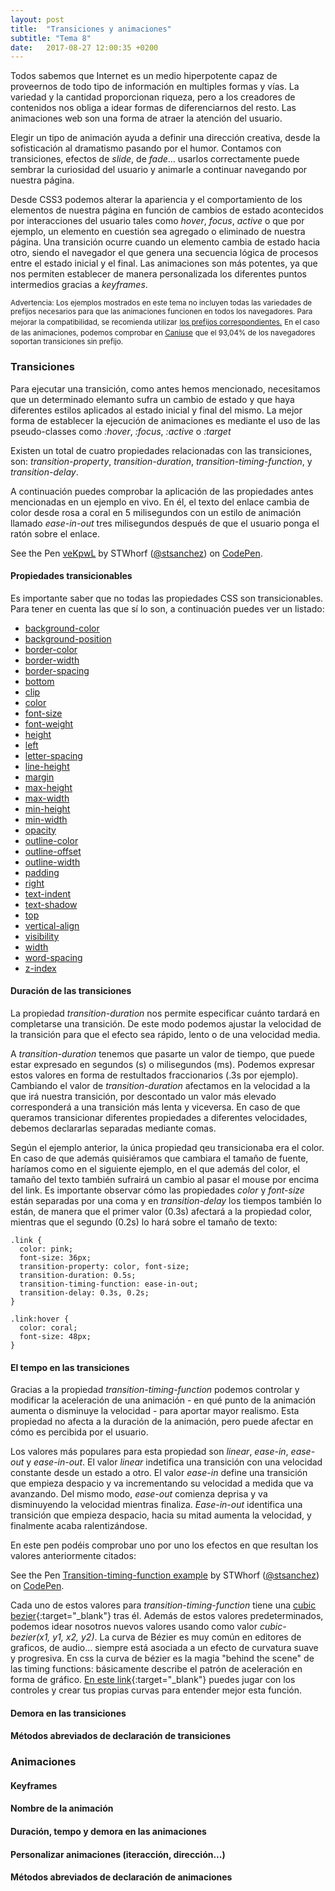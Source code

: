 ```yaml
---
layout: post
title:  "Transiciones y animaciones"
subtitle: "Tema 8"
date:   2017-08-27 12:00:35 +0200
---
```


Todos sabemos que Internet es un medio hiperpotente capaz de proveernos de todo tipo de información en multiples formas y vías. La variedad y la cantidad proporcionan riqueza, pero a los creadores de contenidos nos obliga a idear formas de diferenciarnos del resto. Las animaciones web son una forma de atraer la atención del usuario. 

Elegir un tipo de animación ayuda a definir una dirección creativa, desde la sofisticación al dramatismo pasando por el humor. Contamos con transiciones, efectos de *slide*, de *fade*... usarlos correctamente puede sembrar la curiosidad del usuario y animarle a continuar navegando por nuestra página.

Desde CSS3 podemos alterar la apariencia y el comportamiento de los elementos de nuestra página en función de cambios de estado acontecidos por interacciones del usuario tales como *hover*, *focus*, *active* o que por ejemplo, un elemento en cuestión sea agregado o eliminado de nuestra página. Una transición ocurre cuando un elemento cambia de estado hacia otro, siendo el navegador el que genera una secuencia lógica de procesos entre el estado inicial y el final. Las animaciones son más potentes, ya que nos permiten establecer de manera personalizada los diferentes puntos intermedios gracias a *keyframes*.

<div class="highlightedblock bordered">
	<small>Advertencia: Los ejemplos mostrados en este tema no incluyen todas las variedades de prefijos necesarios para que las animaciones funcionen en todos los navegadores. Para mejorar la compatibilidad, se recomienda utilizar</small> <a href="http://shouldiprefix.com/#animations" target="_blank"><small> los prefijos correspondientes.</small></a> <small>En el caso de las animaciones, podemos comprobar en </small><a href="http://caniuse.com/#feat=css-transitions" target="_blank"><small>Caniuse</small></a> <small>que el 93,04% de los navegadores soportan transiciones sin prefijo.</small>
</div>

### Transiciones

Para ejecutar una transición, como antes hemos mencionado, necesitamos que un determinado elemanto sufra un cambio de estado y que haya diferentes estilos aplicados al estado inicial y final del mismo. La mejor forma de establecer la ejecución de animaciones es mediante el uso de las pseudo-classes como *:hover*, *:focus*, *:active* o *:target*

Existen un total de cuatro propiedades relacionadas con las transiciones, son: *transition-property*, *transition-duration*, *transition-timing-function*, y *transition-delay*.

A continuación puedes comprobar la aplicación de las propiedades antes mencionadas en un ejemplo en vivo. En él, el texto del enlace cambia de color desde rosa a coral en 5 milisegundos con un estilo de animación llamado *ease-in-out* tres milisegundos después de que el usuario ponga el ratón sobre el enlace.

<p data-height="265" data-theme-id="dark" data-slug-hash="veKpwL" data-default-tab="css,result" data-user="stsanchez" data-embed-version="2" data-pen-title="veKpwL" class="codepen">See the Pen <a href="https://codepen.io/stsanchez/pen/veKpwL/">veKpwL</a> by STWhorf (<a href="https://codepen.io/stsanchez">@stsanchez</a>) on <a href="https://codepen.io">CodePen</a>.</p>
<script async src="https://production-assets.codepen.io/assets/embed/ei.js"></script>

#### Propiedades transicionables

Es importante saber que no todas las propiedades CSS son transicionables. Para tener en cuenta las que sí lo son, a continuación puedes ver un listado:

<div class="highlightedblock bordered">
	<ul class="columns columns-3 nobullets">
		<li><a href="https://www.w3schools.com/cssref/pr_background-color.asp" target="_blank">background-color</a></li>
		<li><a href="https://www.w3schools.com/cssref/pr_background-position.asp" target="_blank">background-position</a></li>
		<li><a href="https://www.w3schools.com/cssref/pr_border-color.asp" target="_blank">border-color</a></li>
		<li><a href="https://www.w3schools.com/cssref/pr_border-width.asp" target="_blank">border-width</a></li>
		<li><a href="https://www.w3schools.com/cssref/pr_border-spacing.asp" target="_blank">border-spacing</a></li>
		<li><a href="https://www.w3schools.com/cssref/pr_pos_bottom.asp" target="_blank">bottom</a></li>
		<li><a href="https://www.w3schools.com/cssref/pr_pos_clip.asp" target="_blank">clip</a></li>
		<li><a href="https://www.w3schools.com/cssref/css_colors.asp" target="_blank">color</a></li>
		<li><a href="https://www.w3schools.com/cssref/pr_font_font-size.asp" target="_blank">font-size</a></li>
		<li><a href="https://www.w3schools.com/cssref/pr_font_weight.asp" target="_blank">font-weight</a></li>
		<li><a href="https://www.w3schools.com/cssref/pr_dim_height.asp" target="_blank">height</a></li>
		<li><a href="https://www.w3schools.com/cssref/pr_pos_left.asp" target="_blank">left</a></li>
		<li><a href="https://www.w3schools.com/cssref/pr_text_letter-spacing.asp" target="_blank">letter-spacing</a></li>
		<li><a href="https://www.w3schools.com/cssref/pr_dim_line-height.asp" target="_blank">line-height</a></li>
		<li><a href="https://www.w3schools.com/css/css_margin.asp" target="_blank">margin</a></li>
		<li><a href="https://www.w3schools.com/cssref/pr_dim_max-height.asp" target="_blank">max-height</a></li>
		<li><a href="https://www.w3schools.com/cssref/pr_dim_max-width.asp" target="_blank">max-width</a></li>
		<li><a href="https://www.w3schools.com/cssref/pr_dim_min-height.asp" target="_blank">min-height</a></li>
		<li><a href="https://www.w3schools.com/cssref/pr_dim_min-width.asp" target="_blank">min-width</a></li>
		<li><a href="https://www.w3schools.com/css/css_image_transparency.asp" target="_blank">opacity</a></li>
		<li><a href="https://www.w3schools.com/cssref/pr_outline-color.asp" target="_blank">outline-color</a></li>
		<li><a href="https://www.w3schools.com/cssref/css3_pr_outline-offset.asp" target="_blank">outline-offset</a></li>
		<li><a href="https://www.w3schools.com/cssref/pr_outline-width.asp" target="_blank">outline-width</a></li>
		<li><a href="https://www.w3schools.com/css/css_padding.asp" target="_blank">padding</a></li>
		<li><a href="https://www.w3schools.com/cssref/pr_pos_right.asp" target="_blank">right</a></li>
		<li><a href="https://www.w3schools.com/cssref/pr_text_text-indent.asp" target="_blank">text-indent</a></li>
		<li><a href="https://www.w3schools.com/cssref/css3_pr_text-shadow.asp" target="_blank">text-shadow</a></li>
		<li><a href="https://www.w3schools.com/cssref/pr_pos_top.asp" target="_blank">top</a></li>
		<li><a href="https://www.w3schools.com/cssref/pr_pos_vertical-align.asp" target="_blank">vertical-align</a></li>
		<li><a href="https://www.w3schools.com/cssref/pr_class_visibility.asp" target="_blank">visibility</a></li>
		<li><a href="https://www.w3schools.com/cssref/pr_dim_width.asp" target="_blank">width</a></li>
		<li><a href="https://www.w3schools.com/cssref/pr_text_word-spacing.asp" target="_blank">word-spacing</a></li>
		<li><a href="https://www.w3schools.com/cssref/pr_pos_z-index.asp" target="_blank">z-index</a></li>
	</ul>
</div>

#### Duración de las transiciones

La propiedad *transition-duration* nos permite especificar cuánto tardará en completarse una transición. De este modo podemos ajustar la velocidad de la transición para que el efecto sea rápido, lento o de una velocidad media.

A *transition-duration* tenemos que pasarte un valor de tiempo, que puede estar expresado en segundos (s) o milisegundos (ms). Podemos expresar estos valores en forma de restultados fraccionarios (.3s por ejemplo). Cambiando el valor de *transition-duration* afectamos en la velocidad a la que irá nuestra transición, por descontado un valor más elevado corresponderá a una transición más lenta y viceversa. En caso de que queramos transicionar diferentes propiedades a diferentes velocidades, debemos declararlas separadas mediante comas. 

Según el ejemplo anterior, la única propiedad qeu transicionaba era el color. En caso de que además quisiéramos que cambiara el tamaño de fuente, haríamos como en el siguiente ejemplo, en el que además del color, el tamaño del texto también sufrairá un cambio al pasar el mouse por encima del link. Es importante observar cómo las propiedades *color* y *font-size* están separadas por una coma y en *transition-delay* los tiempos también lo están, de manera que el primer valor (0.3s) afectará a la propiedad color, mientras que el segundo (0.2s) lo hará sobre el tamaño de texto:

```
.link {
  color: pink;
  font-size: 36px;
  transition-property: color, font-size;
  transition-duration: 0.5s;
  transition-timing-function: ease-in-out;
  transition-delay: 0.3s, 0.2s;
}

.link:hover {
  color: coral;
  font-size: 48px;
}
```

#### El tempo en las transiciones
Gracias a la propiedad *transition-timing-function* podemos controlar y modificar la aceleración de una animación - en qué punto de la animación aumenta o disminuye la velocidad - para aportar mayor realismo. Esta propiedad no afecta a la duración de la animación, pero puede afectar en cómo es percibida por el usuario. 

Los valores más populares para esta propiedad son *linear*, *ease-in*, *ease-out* y *ease-in-out*. El valor *linear* indetifica una transición con una velocidad constante desde un estado a otro. El valor *ease-in* define una transición que empieza despacio y va incrementando su velocidad a medida que va avanzando. Del mismo modo, *ease-out* comienza deprisa y va disminuyendo la velocidad mientras finaliza. *Ease-in-out* identifica una transición que empieza despacio, hacia su mitad aumenta la velocidad, y finalmente acaba ralentizándose.

En este pen podéis comprobar uno por uno los efectos en que resultan los valores anteriormente citados:

<p data-height="265" data-theme-id="dark" data-slug-hash="yzMBLg" data-default-tab="css,result" data-user="stsanchez" data-embed-version="2" data-pen-title="Transition-timing-function example" class="codepen">See the Pen <a href="https://codepen.io/stsanchez/pen/yzMBLg/">Transition-timing-function example</a> by STWhorf (<a href="https://codepen.io/stsanchez">@stsanchez</a>) on <a href="https://codepen.io">CodePen</a>.</p>

Cada uno de estos valores para *transition-timing-function* tiene una [cubic bezier](cubic-bezier.com){:target="_blank"} tras él. Además de estos valores predeterminados, podemos idear nosotros nuevos valores usando como valor *cubic-bezier(x1, y1, x2, y2)*. La curva de Bézier es muy común en editores de graficos, de audio... siempre está asociada a un efecto de curvatura suave y progresiva. En css la curva de bézier es la magia "behind the scene" de las timing functions: básicamente describe el patrón de aceleración en forma de gráfico. [En este link](http://cubic-bezier.com){:target="_blank"} puedes jugar con los controles y crear tus propias curvas para entender mejor esta función.


#### Demora en las transiciones

#### Métodos abreviados de declaración de transiciones

### Animaciones

#### Keyframes

#### Nombre de la animación

#### Duración, tempo y demora en las animaciones

#### Personalizar animaciones (iteracción, dirección...)

#### Métodos abreviados de declaración de animaciones